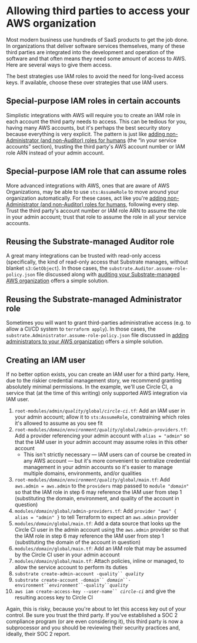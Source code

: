 # Allowing third parties to access your AWS organization

Most modern business use hundreds of SaaS products to get the job done. In organizations that deliver software services themselves, many of these third parties are integrated into the development and operation of the software and that often means they need some amount of access to AWS. Here are several ways to give them access.

The best strategies use IAM roles to avoid the need for long-lived access keys. If available, choose these over strategies that use IAM users.

## Special-purpose IAM roles in certain accounts

Simplistic integrations with AWS will require you to create an IAM role in each account the third party needs to access. This can be tedious for you, having many AWS accounts, but it's perhaps the best security story because everything is very explicit. The pattern is just like [adding non-Administrator (and non-Auditor) roles for humans](adding-non-administrator-roles-for-humans/) (the “in your service accounts” section), trusting the third party's AWS account number or IAM role ARN instead of your admin account.

## Special-purpose IAM role that can assume roles

More advanced integrations with AWS, ones that are aware of AWS Organizations, may be able to use `sts:AssumeRole` to move around your organization automatically. For these cases, act like you're [adding non-Administrator (and non-Auditor) roles for humans](adding-non-administrator-roles-for-humans/), following every step. Trust the third party's account number or IAM role ARN to assume the role in your admin account; trust that role to assume the role in all your service accounts.

## Reusing the Substrate-managed Auditor role

A great many integrations can be trusted with read-only access (specifically, the kind of read-only access that Substrate manages, without blanket `s3:GetObject`). In those cases, the `substrate.Auditor.assume-role-policy.json` file discussed along with [auditing your Substrate-managed AWS organization](auditing/) offers a simple solution.

## Reusing the Substrate-managed Administrator role

Sometimes you will want to grant third-parties administrative access (e.g. to allow a CI/CD system to `terraform apply`). In those cases, the `substrate.Administrator.assume-role-policy.json` file discussed in [adding administrators to your AWS organization](adding-administrators/) offers a simple solution.

## Creating an IAM user

If no better option exists, you can create an IAM user for a third party. Here, due to the riskier credential management story, we recommend granting absolutely minimal permissions. In the example, we'll use Circle CI, a service that (at the time of this writing) only supported AWS integration via IAM user.

1. `root-modules/admin/`_`quality`_`/global/`_`circle-ci`_`.tf`: Add an IAM user in your admin account; allow it to `sts:AssumeRole`, constraining which roles it's allowed to assume as you see fit
2. `root-modules/`_`domain`_`/`_`environment`_`/`_`quality`_`/global/admin-providers.tf`: Add a provider referencing your admin account with `alias = "admin"` so that the IAM user in your admin account may assume roles in this other account
   * This isn't strictly necessary — IAM users can of course be created in any AWS account — but it's more convenient to centralize credential management in your admin accounts so it's easier to manage multiple domains, environments, and/or qualities
3. `root-modules/`_`domain`_`/`_`environment`_`/`_`quality`_`/global/main.tf`: Add `aws.admin = aws.admin` to the `providers` map passed to `module "`_`domain`_`"` so that the IAM role in step 6 may reference the IAM user from step 1 (substituting the domain, environment, and quality of the account in question)
4. `modules/`_`domain`_`/global/admin-providers.tf`: Add `provider "aws" { alias = "admin" }` to tell Terraform to expect an `aws.admin` provider
5. `modules/`_`domain`_`/global/main.tf`: Add a data source that looks up the Circle CI user in the admin account using the `aws.admin` provider so that the IAM role in step 6 may reference the IAM user from step 1 (substituting the domain of the account in question)
6. `modules/`_`domain`_`/global/main.tf`: Add an IAM role that may be assumed by the Circle CI user in your admin account
7. `modules/`_`domain`_`/global/main.tf`: Attach policies, inline or managed, to allow the service account to perform its duties
8. `substrate create-admin-account -quality`` `_`quality`_
9. `substrate create-account -domain`` `_`domain`_` ``-environment`` `_`environment`_` ``-quality`` `_`quality`_
10. `aws iam create-access-key --user-name`` `_`circle-ci`_ and give the resulting access key to Circle CI

Again, this is risky, because you're about to let this access key out of your control. Be sure you trust the third party. If you've established a SOC 2 compliance program (or are even considering it), this third party is now a subprocessor and you should be reviewing their security practices and, ideally, their SOC 2 report.
